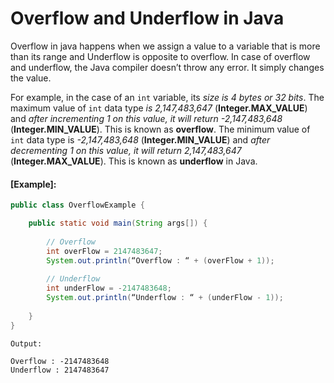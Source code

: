 # Overflow and Underflow in Java

Overflow in java happens when we assign a value to a variable that is more than its range and Underflow is opposite to overflow. In case of overflow and underflow, the Java compiler doesn’t throw any error. It simply changes the value.  

For example, in the case of an `int` variable, its *size is 4 bytes or 32 bits*. The maximum value of `int` data type *is 2,147,483,647*  (**Integer.MAX_VALUE**) and *after incrementing 1 on this value, it will return -2,147,483,648* (**Integer.MIN_VALUE**). This is known as **overflow**. The minimum value of `int` data type is *-2,147,483,648* (**Integer.MIN_VALUE**) and *after decrementing 1 on this value, it will return 2,147,483,647* (**Integer.MAX_VALUE**). This is known as **underflow** in Java.

#### [Example]:

```Java
public class OverflowExample {

	public static void main(String args[]) {
	
		// Overflow
		int overFlow = 2147483647;
		System.out.println(“Overflow : “ + (overFlow + 1));         
		
		// Underflow
		int underFlow = -2147483648;
		System.out.println(“Underflow : “ + (underFlow - 1));
     	
 	}
}
```
 
```
Output: 

Overflow : -2147483648
Underflow : 2147483647
```
